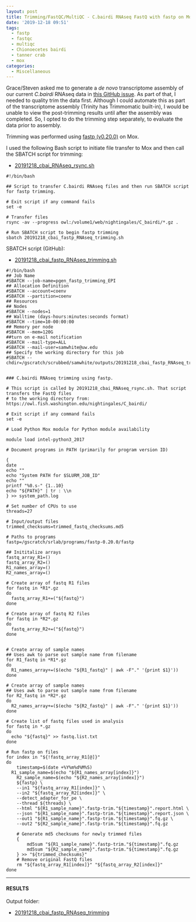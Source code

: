 ```yaml
---
layout: post
title: Trimming/FastQC/MultiQC - C.bairdi RNAseq FastQ with fastp on Mox
date: '2019-12-18 09:51'
tags:
  - fastp
  - fastqc
  - multiqc
  - Chionoecetes bairdi
  - tanner crab
  - mox
categories:
  - Miscellaneous
---
```

Grace/Steven asked me to generate a _de novo_ transcriptome assembly of our current _C.bairdi_ RNAseq data in [this GitHub issue](https://github.com/RobertsLab/resources/issues/808). As part of that, I needed to quality trim the data first. Although I could automate this as part of the transcriptome assembly (Trinity has Trimmomatic built-in), I would be unable to view the post-trimming results until after the assembly was completed. So, I opted to do the trimming step separately, to evaluate the data prior to assembly.

Trimming was performed using [fastp (v0.20.0)](https://github.com/OpenGene/fastp) on Mox.

I used the following Bash script to initiate file transfer to Mox and then call the SBATCH script for trimming:


- [20191218_cbai_RNAseq_rsync.sh](https://gannet.fish.washington.edu/Atumefaciens/20191218_cbai_fastp_RNAseq_trimming/20191218_cbai_RNAseq_rsync.sh)

```shell
#!/bin/bash

## Script to transfer C.bairdi RNAseq files and then run SBATCH script for fastp trimming.

# Exit script if any command fails
set -e

# Transfer files
rsync -av --progress owl:/volume1/web/nightingales/C_bairdi/*.gz .

# Run SBATCH script to begin fastp trimming
sbatch 20191218_cbai_fastp_RNAseq_trimming.sh

```


SBATCH script (GitHub):

- [20191218_cbai_fastp_RNAseq_trimming.sh](https://github.com/RobertsLab/sams-notebook/blob/master/sbatch_scripts/20191218_cbai_fastp_RNAseq_trimming.sh)

```shell
#!/bin/bash
## Job Name
#SBATCH --job-name=pgen_fastp_trimming_EPI
## Allocation Definition
#SBATCH --account=coenv
#SBATCH --partition=coenv
## Resources
## Nodes
#SBATCH --nodes=1
## Walltime (days-hours:minutes:seconds format)
#SBATCH --time=10-00:00:00
## Memory per node
#SBATCH --mem=120G
##turn on e-mail notification
#SBATCH --mail-type=ALL
#SBATCH --mail-user=samwhite@uw.edu
## Specify the working directory for this job
#SBATCH --chdir=/gscratch/scrubbed/samwhite/outputs/20191218_cbai_fastp_RNAseq_trimming


### C.bairdi RNAseq trimming using fastp.

# This script is called by 20191218_cbai_RNAseq_rsync.sh. That script transfers the FastQ files
# to the working directory from: https://owl.fish.washington.edu/nightingales/C_bairdi/

# Exit script if any command fails
set -e

# Load Python Mox module for Python module availability

module load intel-python3_2017

# Document programs in PATH (primarily for program version ID)

{
date
echo ""
echo "System PATH for $SLURM_JOB_ID"
echo ""
printf "%0.s-" {1..10}
echo "${PATH}" | tr : \\n
} >> system_path.log

# Set number of CPUs to use
threads=27

# Input/output files
trimmed_checksums=trimmed_fastq_checksums.md5

# Paths to programs
fastp=/gscratch/srlab/programs/fastp-0.20.0/fastp

## Inititalize arrays
fastq_array_R1=()
fastq_array_R2=()
R1_names_array=()
R2_names_array=()

# Create array of fastq R1 files
for fastq in *R1*.gz
do
  fastq_array_R1+=("${fastq}")
done

# Create array of fastq R2 files
for fastq in *R2*.gz
do
  fastq_array_R2+=("${fastq}")
done


# Create array of sample names
## Uses awk to parse out sample name from filename
for R1_fastq in *R1*.gz
do
  R1_names_array+=($(echo "${R1_fastq}" | awk -F"." '{print $1}'))
done

# Create array of sample names
## Uses awk to parse out sample name from filename
for R2_fastq in *R2*.gz
do
  R2_names_array+=($(echo "${R2_fastq}" | awk -F"." '{print $1}'))
done

# Create list of fastq files used in analysis
for fastq in *.gz
do
  echo "${fastq}" >> fastq.list.txt
done

# Run fastp on files
for index in "${!fastq_array_R1[@]}"
do
	timestamp=$(date +%Y%m%d%M%S)
  R1_sample_name=$(echo "${R1_names_array[index]}")
	R2_sample_name=$(echo "${R2_names_array[index]}")
	${fastp} \
	--in1 "${fastq_array_R1[index]}" \
	--in2 "${fastq_array_R2[index]}" \
	--detect_adapter_for_pe \
	--thread ${threads} \
	--html "${R1_sample_name}".fastp-trim."${timestamp}".report.html \
	--json "${R1_sample_name}".fastp-trim."${timestamp}".report.json \
	--out1 "${R1_sample_name}".fastp-trim."${timestamp}".fq.gz \
	--out2 "${R2_sample_name}".fastp-trim."${timestamp}".fq.gz

	# Generate md5 checksums for newly trimmed files
	{
		md5sum "${R1_sample_name}".fastp-trim."${timestamp}".fq.gz
		md5sum "${R2_sample_name}".fastp-trim."${timestamp}".fq.gz
	} >> "${trimmed_checksums}"
	# Remove original FastQ files
	rm "${fastq_array_R1[index]}" "${fastq_array_R2[index]}"
done
```


---

#### RESULTS

Output folder:

- [20191218_cbai_fastp_RNAseq_trimming](https://gannet.fish.washington.edu/Atumefaciens/20191218_cbai_fastp_RNAseq_trimming)
